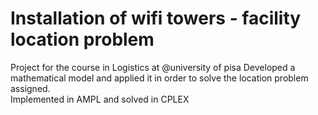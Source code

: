 # Installation of wifi towers - facility location problem

Project for the course in Logistics at @university of pisa 
Developed a mathematical model and applied it in order to solve the location problem assigned. <br>
Implemented in AMPL and solved in CPLEX
